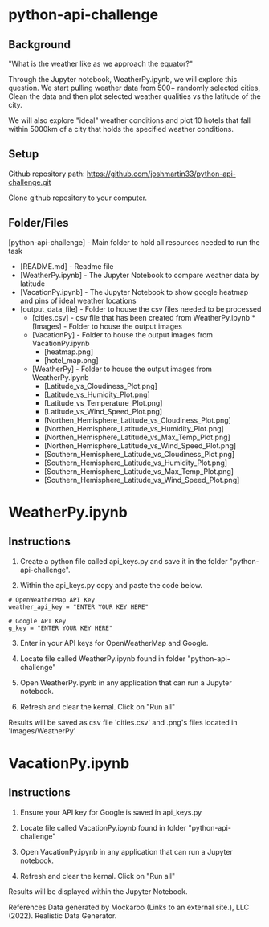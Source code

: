 # python-api-challenge

## Background
"What is the weather like as we approach the equator?"

Through the Jupyter notebook, WeatherPy.ipynb, we will explore this question.
We start pulling weather data from 500+ randomly selected cities, Clean the data and then plot selected weather qualities vs the latitude of the city.

We will also explore "ideal" weather conditions and plot 10 hotels that fall within 5000km of a city that holds the specified weather conditions.


## Setup
Github repository path: https://github.com/joshmartin33/python-api-challenge.git

Clone github repository to your computer.

## Folder/Files

[python-api-challenge] - Main folder to hold all resources needed to run the task

   * [README.md] - Readme file
   * [WeatherPy.ipynb] - The Jupyter Notebook to compare weather data by latitude
   * [VacationPy.ipynb] - The Jupyter Notebook to show google heatmap and pins of ideal weather locations
   * [output_data_file] - Folder to house the csv files needed to be processed
        - [cities.csv] - csv file that has been created from WeatherPy.ipynb
    * [Images] - Folder to house the output images
        - [VacationPy] - Folder to house the output images from VacationPy.ipynb
            * [heatmap.png]
            * [hotel_map.png]
        - [WeatherPy] - Folder to house the output images from WeatherPy.ipynb
            * [Latitude_vs_Cloudiness_Plot.png]
            * [Latitude_vs_Humidity_Plot.png]
            * [Latitude_vs_Temperature_Plot.png]
            * [Latitude_vs_Wind_Speed_Plot.png]
            * [Northen_Hemisphere_Latitude_vs_Cloudiness_Plot.png]
            * [Northen_Hemisphere_Latitude_vs_Humidity_Plot.png]
            * [Northen_Hemisphere_Latitude_vs_Max_Temp_Plot.png]
            * [Northen_Hemisphere_Latitude_vs_Wind_Speed_Plot.png]
            * [Southern_Hemisphere_Latitude_vs_Cloudiness_Plot.png]
            * [Southern_Hemisphere_Latitude_vs_Humidity_Plot.png]
            * [Southern_Hemisphere_Latitude_vs_Max_Temp_Plot.png]
            * [Southern_Hemisphere_Latitude_vs_Wind_Speed_Plot.png]

# WeatherPy.ipynb

## Instructions

1. Create a python file called api_keys.py and save it in the folder "python-api-challenge".

2. Within the api_keys.py copy and paste the code below. 

```
# OpenWeatherMap API Key
weather_api_key = "ENTER YOUR KEY HERE" 

# Google API Key
g_key = "ENTER YOUR KEY HERE"
```

3. Enter in your API keys for OpenWeatherMap and Google.

4. Locate file called WeatherPy.ipynb found in folder "python-api-challenge"

5. Open WeatherPy.ipynb in any application that can run a Jupyter notebook.

6. Refresh and clear the kernal. Click on "Run all"

Results will be saved as csv file 'cities.csv' and .png's files located in 'Images/WeatherPy'


# VacationPy.ipynb

## Instructions

1. Ensure your API key for Google is saved in api_keys.py 

4. Locate file called VacationPy.ipynb found in folder "python-api-challenge"

5. Open VacationPy.ipynb in any application that can run a Jupyter notebook.

6. Refresh and clear the kernal. Click on "Run all"

Results will be displayed within the Jupyter Notebook.


References
Data generated by Mockaroo (Links to an external site.), LLC (2022). Realistic Data Generator.